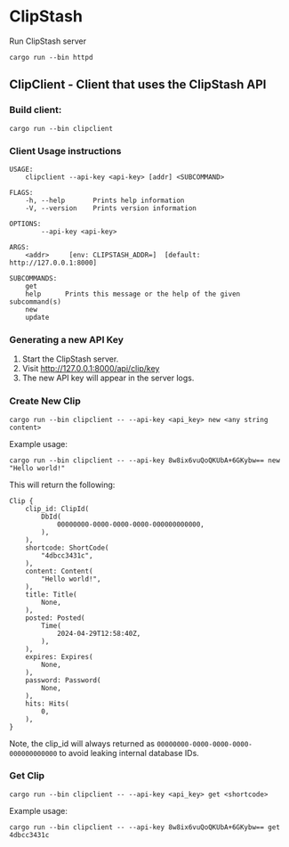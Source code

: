 # ClipStash

Run ClipStash server
```
cargo run --bin httpd
```

## ClipClient - Client that uses the ClipStash API
### Build client:
```
cargo run --bin clipclient
```

### Client Usage instructions
```
USAGE:
    clipclient --api-key <api-key> [addr] <SUBCOMMAND>

FLAGS:
    -h, --help       Prints help information
    -V, --version    Prints version information

OPTIONS:
        --api-key <api-key>

ARGS:
    <addr>     [env: CLIPSTASH_ADDR=]  [default: http://127.0.0.1:8000]

SUBCOMMANDS:
    get
    help      Prints this message or the help of the given subcommand(s)
    new
    update
```

### Generating a new API Key
1. Start the ClipStash server.
2. Visit http://127.0.0.1:8000/api/clip/key
3. The new API key will appear in the server logs.


### Create New Clip
```
cargo run --bin clipclient -- --api-key <api_key> new <any string content>
```

Example usage:
```
cargo run --bin clipclient -- --api-key 8w8ix6vuQoQKUbA+6GKybw== new "Hello world!"
```

This will return the following:
```
Clip {
    clip_id: ClipId(
        DbId(
            00000000-0000-0000-0000-000000000000,
        ),
    ),
    shortcode: ShortCode(
        "4dbcc3431c",
    ),
    content: Content(
        "Hello world!",
    ),
    title: Title(
        None,
    ),
    posted: Posted(
        Time(
            2024-04-29T12:58:40Z,
        ),
    ),
    expires: Expires(
        None,
    ),
    password: Password(
        None,
    ),
    hits: Hits(
        0,
    ),
}
```
Note, the clip_id will always returned as `00000000-0000-0000-0000-000000000000` to avoid leaking internal database IDs.

### Get Clip
```
cargo run --bin clipclient -- --api-key <api_key> get <shortcode>
```

Example usage:
```
cargo run --bin clipclient -- --api-key 8w8ix6vuQoQKUbA+6GKybw== get 4dbcc3431c
```
